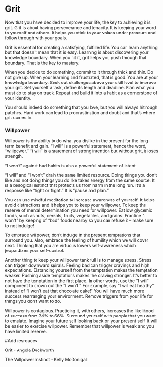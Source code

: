 # Grit

Now that you have decided to improve your life, the key to achieving it is grit. Grit is about having perseverance and tenacity. It is keeping your word to yourself and others. It helps you stick to your values under pressure and follow through with your goals. 

Grit is essential for creating a satisfying, fulfilled life.  You can learn anything but that doesn't mean that it is easy. Learning is about discovering your knowledge boundary. When you hit it, grit helps you push through that boundary. That is the key to mastery.

When you decide to do something, commit to it through thick and thin. Do not give up. When your learning and frustrated, that is good. You are at your knowledge boundary. Seek out challenges above your skill level to improve your grit. Set yourself a task, define its length and deadline. Plan what you must do to stay on track. Repeat and build it into a habit as a cornerstone of your identity. 

You should indeed do something that you love, but you will always hit rough patches. Hard work can lead to procrastination and doubt and that’s where grit comes in. 


### Willpower

Willpower is the ability to do what you dislike in the present for the long-term benefit and gain. 
“I will” is a powerful statement, hence the word, “willpower.” “I will” is a statement of strong intention but without grit, it loses strength. 

“I won’t” against bad habits is also a powerful statement of intent.  

“I will” and “I won’t” drain the same limited resource. Doing things you don’t like and not doing things you do like takes energy from the same source. It is a biological instinct that protects us from harm in the long run. It’s a response like “fight or flight.” It is “pause and plan.”

You can use mindful meditation to increase awareness of yourself. It helps avoid distractions and it helps you to keep your willpower. To keep the reserve of mental determination you need for willpower.  Eat low glycemic foods, such as nuts, cereals, fruits, vegetables, and grains. Practice "I won't" by keeping of “bad” foods nearby so you can refuse it – make sure to not indulge!

To embrace willpower, don’t indulge in the present temptations that surround you. Also, embrace the feeling of humility which we will cover next. Thinking that you are virtuous lowers self-awareness which jeopardizes your self-control. 

Another thing to keep your willpower tank full is to manage stress. Stress can trigger downward spirals. Feeling bad can trigger cravings and high expectations. 
Distancing yourself from the temptation makes the temptation weaker. Pushing aside temptations makes the craving stronger. It’s better to not have the temptation in the first place. 
In other words, use the “I will” component to drown out the “I won’t.” For example, say “I will eat healthy” instead of “I won’t eat that chocolate cake!” You will have much more success rearranging your environment. Remove triggers from your life for things you don't want to do.

Willpower is contagious. Practicing it, with others, increases the likelihood of success from 24% to 66%. Surround yourself with people that you want to emulate. Imagine your future self looking back on your present self. It will be easier to exercise willpower.
Remember that willpower is weak and you have limited reserve. 


#Add resrouces

Grit - Angela Duckworth

The Willpower Instinct - Kelly McGonigal